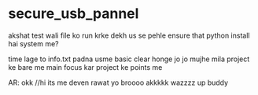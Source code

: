 # secure_usb_pannel

akshat test wali file ko run krke dekh 
us se pehle ensure that python install hai system me?

time lage to info.txt padna usme basic clear honge jo jo mujhe mila project ke bare me main focus kar project ke points me 

AR: okk
//hi its me deven rawat
yo broooo akkkkk
wazzzz up buddy 